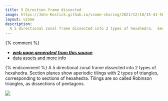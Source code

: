 ```yaml
---
title: 5 Direction frame dissected
image: https://John-Kostick.github.io/vzome-sharing/2021/12/18/15-41-50-5-Direction-frame-dissected/5-Direction-frame-dissected.png
layout: vzome
description:
  A 5 directional zonal frame dissected into 2 types of hexahedra.  Section planes show aperiodic tilings with 2 types of triangles, corresponding to sections of hexahedra.  
---
```


{% comment %}
 - [***web page generated from this source***][post]
 - [data assets and more info][github]

[post]: <https://John-Kostick.github.io/vzome-sharing/2021/12/18/5-Direction-frame-dissected-15-41-50.html>
[github]: <https://github.com/John-Kostick/vzome-sharing/tree/main/2021/12/18/15-41-50-5-Direction-frame-dissected/>
{% endcomment %}
  A 5 directional zonal frame dissected into 2 types of hexahedra.  Section planes show aperiodic tilings with 2 types of triangles, corresponding to sections of hexahedra. Tilings are so called Robinson triangles, as dissections of pentagons.

<vzome-viewer style="width: 100%; height: 65vh;"
       src="https://John-Kostick.github.io/vzome-sharing/2021/12/18/15-41-50-5-Direction-frame-dissected/5-Direction-frame-dissected.vZome" >
  <img src="https://John-Kostick.github.io/vzome-sharing/2021/12/18/15-41-50-5-Direction-frame-dissected/5-Direction-frame-dissected.png" />
</vzome-viewer>
